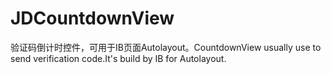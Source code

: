 # JDCountdownView
验证码倒计时控件，可用于IB页面Autolayout。CountdownView usually use to send verification code.It's build by IB for Autolayout.
